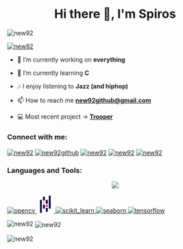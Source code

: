 <h1 align="center">Hi there 👋, I'm Spiros</h1>
<p align="left"> <img src="https://komarev.com/ghpvc/?username=new92&label=Profile%20views&color=0e75b6&style=for-the-badge" alt="new92" /> </p>

<p align="left"> <a href="https://github.com/ryo-ma/github-profile-trophy"><img src="https://github-profile-trophy.vercel.app/?username=new92" alt="new92" /></a> </p>

- 🔭 I’m currently working on **everything**

- 🌱 I’m currently learning **C**

- 🎶 I enjoy listening to **Jazz (and hiphop)**

- 📫 How to reach me **new92github@gmail.com**

- 💻 Most recent project -> **<a href="https://github.com/new92/php/tree/main/Trooper">Trooper</a>**

<h3 align="left">Connect with me:</h3>
<p align="left">
<a href="https://codepen.io/new92" target="blank"><img align="center" src="https://raw.githubusercontent.com/rahuldkjain/github-profile-readme-generator/master/src/images/icons/Social/codepen.svg" alt="new92" height="30" width="40" /></a>
<a href="https://instagram.com/jam.thoughtz/" target="blank"><img align="center" src="https://raw.githubusercontent.com/rahuldkjain/github-profile-readme-generator/master/src/images/icons/Social/instagram.svg" alt="new92github" height="30" width="40" /></a>
<a href="https://www.codechef.com/users/new92" target="blank"><img align="center" src="https://cdn.jsdelivr.net/npm/simple-icons@3.1.0/icons/codechef.svg" alt="new92" height="30" width="40" /></a>
<a href="https://www.hackerrank.com/new92" target="blank"><img align="center" src="https://raw.githubusercontent.com/rahuldkjain/github-profile-readme-generator/master/src/images/icons/Social/hackerrank.svg" alt="new92" height="30" width="40" /></a>
<a href="https://www.leetcode.com/new92" target="blank"><img align="center" src="https://raw.githubusercontent.com/rahuldkjain/github-profile-readme-generator/master/src/images/icons/Social/leet-code.svg" alt="new92" height="30" width="40" /></a>
</p>

<h3 align="left">Languages and Tools:</h3>
<p align="center">
  <a href="https://skillicons.dev">
    <img src="https://skillicons.dev/icons?i=py,c,php,html,css,bash,git,github,mysql,sqlite,gitlab,postman,blender,arduino,linux,vscode,visualstudio,powershell,flask,pytorch,selenium,bootstrap" />
  </a>
</p>
 <a href="https://opencv.org/" target="_blank" rel="noreferrer"> <img src="https://www.vectorlogo.zone/logos/opencv/opencv-icon.svg" alt="opencv" width="40" height="40"/> </a> <a href="https://pandas.pydata.org/" target="_blank" rel="noreferrer"> <img src="https://raw.githubusercontent.com/devicons/devicon/2ae2a900d2f041da66e950e4d48052658d850630/icons/pandas/pandas-original.svg" alt="pandas" width="40" height="40"/> </a> <a href="https://scikit-learn.org/" target="_blank" rel="noreferrer"> <img src="https://upload.wikimedia.org/wikipedia/commons/0/05/Scikit_learn_logo_small.svg" alt="scikit_learn" width="40" height="40"/> </a> <a href="https://seaborn.pydata.org/" target="_blank" rel="noreferrer"> <img src="https://seaborn.pydata.org/_images/logo-mark-lightbg.svg" alt="seaborn" width="40" height="40"/> </a> <a href="https://www.tensorflow.org" target="_blank" rel="noreferrer"> <img src="https://www.vectorlogo.zone/logos/tensorflow/tensorflow-icon.svg" alt="tensorflow" width="40" height="40"/> </a> </p>

<p><img align="left" src="https://github-readme-stats.vercel.app/api/top-langs?username=new92&show_icons=true&locale=en&layout=donut&theme=gruvbox&minimum=0.1" alt="new92" /></p>

<p>&nbsp;<img align="center" src="https://github-readme-stats.vercel.app/api?username=new92&show_icons=true&locale=en&theme=synthwave" alt="new92" /></p>

<p><img align="center" src="https://github-readme-streak-stats.herokuapp.com/?user=new92&" alt="new92" /></p>
